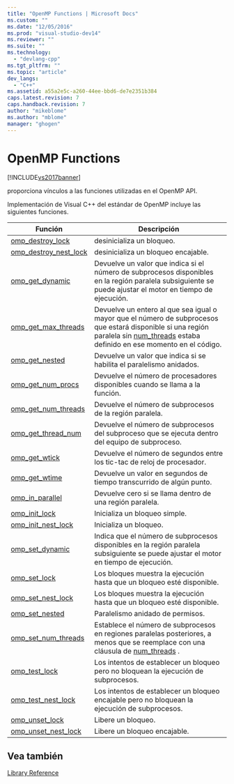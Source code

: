 ```yaml
---
title: "OpenMP Functions | Microsoft Docs"
ms.custom: ""
ms.date: "12/05/2016"
ms.prod: "visual-studio-dev14"
ms.reviewer: ""
ms.suite: ""
ms.technology: 
  - "devlang-cpp"
ms.tgt_pltfrm: ""
ms.topic: "article"
dev_langs: 
  - "C++"
ms.assetid: a55a2e5c-a260-44ee-bbd6-de7e2351b384
caps.latest.revision: 7
caps.handback.revision: 7
author: "mikeblome"
ms.author: "mblome"
manager: "ghogen"
---
```

# OpenMP Functions
[!INCLUDE[vs2017banner](../../../assembler/inline/includes/vs2017banner.md)]

proporciona vínculos a las funciones utilizadas en el OpenMP API.  
  
 Implementación de Visual C\+\+ del estándar de OpenMP incluye las siguientes funciones.  
  
|Función|Descripción|  
|-------------|-----------------|  
|[omp\_destroy\_lock](../../../parallel/openmp/reference/omp-destroy-lock.md)|desinicializa un bloqueo.|  
|[omp\_destroy\_nest\_lock](../../../parallel/openmp/reference/omp-destroy-nest-lock.md)|desinicializa un bloqueo encajable.|  
|[omp\_get\_dynamic](../../../parallel/openmp/reference/omp-get-dynamic.md)|Devuelve un valor que indica si el número de subprocesos disponibles en la región paralela subsiguiente se puede ajustar el motor en tiempo de ejecución.|  
|[omp\_get\_max\_threads](../../../parallel/openmp/reference/omp-get-max-threads.md)|Devuelve un entero al que sea igual o mayor que el número de subprocesos que estará disponible si una región paralela sin [num\_threads](../../../parallel/openmp/reference/num-threads.md) estaba definido en ese momento en el código.|  
|[omp\_get\_nested](../../../parallel/openmp/reference/omp-get-nested.md)|Devuelve un valor que indica si se habilita el paralelismo anidados.|  
|[omp\_get\_num\_procs](../../../parallel/openmp/reference/omp-get-num-procs.md)|Devuelve el número de procesadores disponibles cuando se llama a la función.|  
|[omp\_get\_num\_threads](../../../parallel/openmp/reference/omp-get-num-threads.md)|Devuelve el número de subprocesos de la región paralela.|  
|[omp\_get\_thread\_num](../../../parallel/openmp/reference/omp-get-thread-num.md)|Devuelve el número de subprocesos del subproceso que se ejecuta dentro del equipo de subproceso.|  
|[omp\_get\_wtick](../../../parallel/openmp/reference/omp-get-wtick.md)|Devuelve el número de segundos entre los tic\-tac de reloj de procesador.|  
|[omp\_get\_wtime](../../../parallel/openmp/reference/omp-get-wtime.md)|Devuelve un valor en segundos de tiempo transcurrido de algún punto.|  
|[omp\_in\_parallel](../../../parallel/openmp/reference/omp-in-parallel.md)|Devuelve cero si se llama dentro de una región paralela.|  
|[omp\_init\_lock](../../../parallel/openmp/reference/omp-init-lock.md)|Inicializa un bloqueo simple.|  
|[omp\_init\_nest\_lock](../../../parallel/openmp/reference/omp-init-nest-lock.md)|Inicializa un bloqueo.|  
|[omp\_set\_dynamic](../../../parallel/openmp/reference/omp-set-dynamic.md)|Indica que el número de subprocesos disponibles en la región paralela subsiguiente se puede ajustar el motor en tiempo de ejecución.|  
|[omp\_set\_lock](../../../parallel/openmp/reference/omp-set-lock.md)|Los bloques muestra la ejecución hasta que un bloqueo esté disponible.|  
|[omp\_set\_nest\_lock](../../../parallel/openmp/reference/omp-set-nest-lock.md)|Los bloques muestra la ejecución hasta que un bloqueo esté disponible.|  
|[omp\_set\_nested](../../../parallel/openmp/reference/omp-set-nested.md)|Paralelismo anidado de permisos.|  
|[omp\_set\_num\_threads](../../../parallel/openmp/reference/omp-set-num-threads.md)|Establece el número de subprocesos en regiones paralelas posteriores, a menos que se reemplace con una cláusula de [num\_threads](../../../parallel/openmp/reference/num-threads.md) .|  
|[omp\_test\_lock](../../../parallel/openmp/reference/omp-test-lock.md)|Los intentos de establecer un bloqueo pero no bloquean la ejecución de subprocesos.|  
|[omp\_test\_nest\_lock](../../../parallel/openmp/reference/omp-test-nest-lock.md)|Los intentos de establecer un bloqueo encajable pero no bloquean la ejecución de subprocesos.|  
|[omp\_unset\_lock](../../../parallel/openmp/reference/omp-unset-lock.md)|Libere un bloqueo.|  
|[omp\_unset\_nest\_lock](../../../parallel/openmp/reference/omp-unset-nest-lock.md)|Libere un bloqueo encajable.|  
  
## Vea también  
 [Library Reference](../../../parallel/openmp/reference/openmp-library-reference.md)